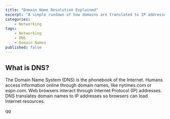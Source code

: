 ```yaml
---
title: "Domain Name Resolution Explained"
excerpt: "A simple rundown of how domains are translated to IP addresses."
categories:
    - Networking
tags:
    - Networking
    - DNS
    - Domain Names
published: false
---
```


## What is DNS?

The Domain Name System (DNS) is the phonebook of the Internet. Humans access information online through domain names, like nytimes.com or espn.com. Web browsers interact through Internet Protocol (IP) addresses. DNS translates domain names to IP addresses so browsers can load Internet resources.

qq